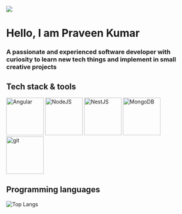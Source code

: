 ![](https://komarev.com/ghpvc/?username=praveenganeshcp&style=flat-square)
# Hello, I am Praveen Kumar
### A passionate and experienced software developer with curiosity to learn new tech things and implement in small creative projects
## Tech stack & tools

<div>
  <a href="https://angular.io/" target="_blank"><img alt="Angular" height="100" width="100" src="https://cdn.jsdelivr.net/gh/devicons/devicon/icons/angularjs/angularjs-plain.svg" /></a>
  <a href="https://nodejs.org/en/" target="_blank"><img alt="NodeJS" height="100" width="100"  src="https://cdn.jsdelivr.net/gh/devicons/devicon/icons/nodejs/nodejs-original.svg" /></a>
  <a href="https://nestjs.com/" target="_blank"><img alt="NestJS" height="100" width="100"  src="https://cdn.jsdelivr.net/gh/devicons/devicon/icons/nestjs/nestjs-plain.svg" /></a>
  <a href="https://www.mongodb.com/" target="_blank"><img alt="MongoDB" height="100" width="100" src="https://cdn.jsdelivr.net/gh/devicons/devicon/icons/mongodb/mongodb-plain.svg" /></a>
   <a href="https://git-scm.com/" target="_blank"><img alt="git" height="100" width="100" src="https://cdn.jsdelivr.net/gh/devicons/devicon/icons/git/git-original.svg" /></a>

</div>

## Programming languages
![Top Langs](https://github-readme-stats.vercel.app/api/top-langs/?username=praveenganeshcp&layout=compact&theme=dark)

<!---
praveenganeshcp/praveenganeshcp is a ✨ special ✨ repository because its `README.md` (this file) appears on your GitHub profile.
You can click the Preview link to take a look at your changes.
--->
